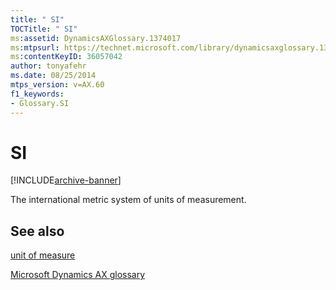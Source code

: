 ```yaml
---
title: " SI"
TOCTitle: " SI"
ms:assetid: DynamicsAXGlossary.1374017
ms:mtpsurl: https://technet.microsoft.com/library/dynamicsaxglossary.1374017(v=AX.60)
ms:contentKeyID: 36057042
author: tonyafehr
ms.date: 08/25/2014
mtps_version: v=AX.60
f1_keywords:
- Glossary.SI
---
```


# SI


[!INCLUDE[archive-banner](includes/archive-banner.md)]

The international metric system of units of measurement.

## See also

[unit of measure](unit-of-measure.md)

[Microsoft Dynamics AX glossary](glossary/microsoft-dynamics-ax-glossary.md)

  


